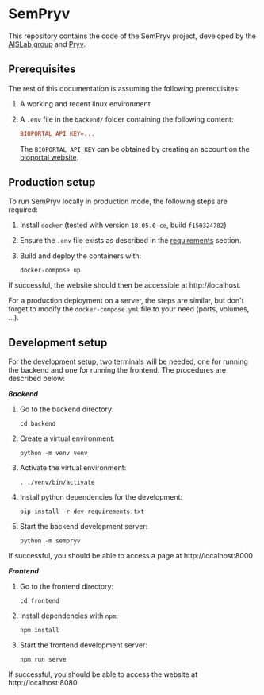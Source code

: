 # SemPryv

This repository contains the code of the SemPryv project, developed by the
[AISLab group][] and [Pryv][].

[aislab group]: https://aislab.hevs.ch
[hes-so valais/wallis]: https://www.hevs.ch/
[pryv]: https://pryv.com/

## Prerequisites

The rest of this documentation is assuming the following prerequisites:

1.  A working and recent linux environment.

2.  A `.env` file in the `backend/` folder containing the following content:

    ```conf
    BIOPORTAL_API_KEY=...
    ```

    The `BIOPORTAL_API_KEY` can be obtained by creating an account on the
    [bioportal website][].

[bioportal website]: https://bioportal.bioontology.org/account

## Production setup

To run SemPryv locally in production mode, the following steps are required:

1.  Install `docker` (tested with version `18.05.0-ce`, build `f150324782`)

2.  Ensure the `.env` file exists as described in the
    [requirements](#requirements) section.

3.  Build and deploy the containers with:

    ```shell
    docker-compose up
    ```

If successful, the website should then be accessible at http://localhost.

For a production deployment on a server, the steps are similar, but don't forget
to modify the `docker-compose.yml` file to your need (ports, volumes, …).

## Development setup

For the development setup, two terminals will be needed, one for running the
backend and one for running the frontend. The procedures are described below:

_**Backend**_

1.  Go to the backend directory:

    ```shell
    cd backend
    ```

2.  Create a virtual environment:

    ```shell
    python -m venv venv
    ```

3.  Activate the virtual environment:

    ```shell
    . ./venv/bin/activate
    ```

4.  Install python dependencies for the development:

    ```shell
    pip install -r dev-requirements.txt
    ```

5.  Start the backend development server:

    ```shell
    python -m sempryv
    ```

If successful, you should be able to access a page at http://localhost:8000

_**Frontend**_

1.  Go to the frontend directory:

    ```shell
    cd frontend
    ```

2.  Install dependencies with `npm`:

    ```shell
    npm install
    ```

3.  Start the frontend development server:

    ```shell
    npm run serve
    ```

If successful, you should be able to access the website at
http://localhost:8080
